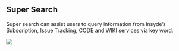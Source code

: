 ## Super Search

Super search can assist users to query information from Insyde’s
Subscription, Issue Tracking, CODE and WIKI services via key word.

![](/assets/image12.png)